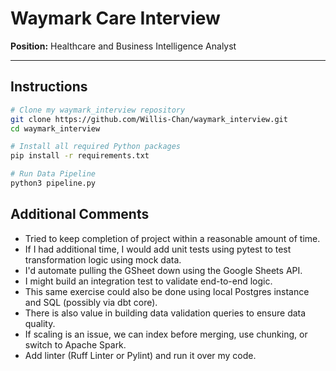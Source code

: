 # Waymark Care Interview  
**Position:** Healthcare and Business Intelligence Analyst

---

## Instructions
```bash
# Clone my waymark_interview repository
git clone https://github.com/Willis-Chan/waymark_interview.git
cd waymark_interview

# Install all required Python packages
pip install -r requirements.txt

# Run Data Pipeline
python3 pipeline.py
```

## Additional Comments
- Tried to keep completion of project within a reasonable amount of time.
- If I had additional time, I would add unit tests using pytest to test transformation logic using mock data.
- I'd automate pulling the GSheet down using the Google Sheets API.
- I might build an integration test to validate end-to-end logic.
- This same exercise could also be done using local Postgres instance and SQL (possibly via dbt core).
- There is also value in building data validation queries to ensure data quality.
- If scaling is an issue, we can index before merging, use chunking, or switch to Apache Spark.
- Add linter (Ruff Linter or Pylint) and run it over my code.
